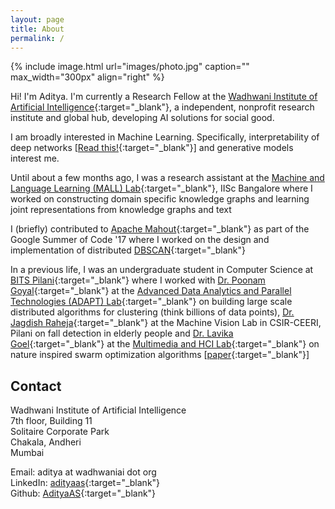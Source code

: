 ```yaml
---
layout: page
title: About
permalink: /
---
```


{% include image.html url="images/photo.jpg" caption="" max_width="300px" align="right" %}

Hi! I'm Aditya. I'm currently a Research Fellow at the [Wadhwani Institute of Artificial Intelligence]{:target="_blank"}, a independent, nonprofit research institute and global hub, developing AI solutions for social good.

I am broadly interested in Machine Learning. Specifically, interpretability of deep networks [[Read this!]{:target="_blank"}] and generative models interest me. 

Until about a few months ago, I was a research assistant at the [Machine and Language Learning (MALL) Lab]{:target="_blank"}, IISc Bangalore where I worked on constructing domain specific knowledge graphs and learning joint representations from knowledge graphs and text

I (briefly) contributed to [Apache Mahout]{:target="_blank"} as part of the Google Summer of Code '17 where I worked on the design and implementation of distributed [DBSCAN]{:target="_blank"}

In a previous life, I was an undergraduate student in Computer Science at [BITS Pilani]{:target="_blank"} where I worked with [Dr. Poonam Goyal]{:target="_blank"} at the [Advanced Data Analytics and Parallel Technologies (ADAPT) Lab]{:target="_blank"} on building large scale distributed algorithms for clustering (think billions of data points), [Dr. Jagdish Raheja]{:target="_blank"} at the Machine Vision Lab in CSIR-CEERI, Pilani on fall detection in elderly people and [Dr. Lavika Goel]{:target="_blank"} at the [Multimedia and HCI Lab]{:target="_blank"} on nature inspired swarm optimization algorithms [[paper]{:target="_blank"}]

## Contact
Wadhwani Institute of Artificial Intelligence <br />
7th floor, Building 11 <br />
Solitaire Corporate Park <br />
Chakala, Andheri<br />
Mumbai <br />

Email: aditya at wadhwaniai dot org<br />
LinkedIn: [adityaas]{:target="_blank"} <br />
Github: [AdityaAS]{:target="_blank"}

[AdityaAS]: https://github.com/AdityaAS/
[adityaas]: https://www.linkedin.com/in/asaditya/

[paper]: https://ieeexplore.ieee.org/document/8324318/
[DBSCAN]: https://www.aaai.org/Papers/KDD/1996/KDD96-037.pdf
[Dr. Partha Talukdar]: http://talukdar.net/
[Dr. Poonam Goyal]: http://www.bits-pilani.ac.in/pilani/poonam/profile
[Dr. Jagdish Raheja]: http://www.ceeri.res.in/profiles/j-l-raheja/
[Dr. Lavika Goel]: http://www.bits-pilani.ac.in/pilani/lavikagoel/profile

[Wadhwani Institute of Artificial Intelligence]: https://wadhwaniai.org
[Machine and Language Learning (MALL) Lab]: http://malllabiisc.github.io/
[Advanced Data Analytics and Parallel Technologies (ADAPT) Lab]: http://www.bits-pilani.ac.in/pilani/computerscience/AdvancedDataAnalyticsParallelTechnologiesLaboratory/
[Multimedia and HCI Lab]: http://www.bits-pilani.ac.in/PILANI/COMPUTERSCIENCE/MultimediaHCILaboratory

[Read this!]: https://arxiv.org/abs/1602.04938

[Department of Computational and Data Sciences]: http://cds.iisc.ac.in/
[Indian Institute of Science, Bangalore]: http://www.iisc.ac.in/
[BITS Pilani]: http://www.bits-pilani.ac.in/

[Apache Mahout]: http://mahout.apache.org/
[Mahout]: http://mahout.apache.org/
